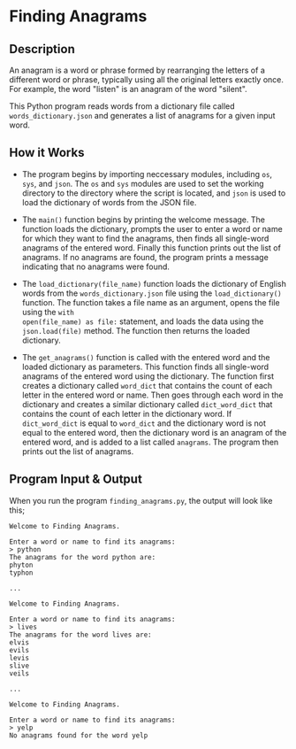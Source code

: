 # Finding Anagrams

## Description

An anagram is a word or phrase formed by rearranging the letters of a different word or phrase, typically using all the original letters exactly once. For example, the word "listen" is an anagram of the word "silent".

This Python program reads words from a dictionary file called `words_dictionary.json` and generates a list of anagrams for a given input word.

## How it Works

- The program begins by importing neccessary modules, including <code>os</code>, <code>sys</code>, and <code>json</code>. The <code>os</code> and <code>sys</code> modules are used to set the working directory to the directory where the script is located, and <code>json</code> is used to load the dictionary of words from the JSON file.

- The <code>main()</code> function begins by printing the welcome message. The function loads the dictionary, prompts the user to enter a word or name for which they want to find the anagrams, then finds all single-word anagrams of the entered word. Finally this function prints out the list of anagrams. If no anagrams are found, the program prints a message indicating that no anagrams were found.

- The <code>load_dictionary(file_name)</code> function loads the dictionary of English words from the <code>words_dictionary.json</code> file using the <code>load_dictionary()</code> function. The function takes a file name as an argument, opens the file using the <code>with open(file_name) as file:</code> statement, and loads the data using the <code>json.load(file)</code> method. The function then returns the loaded dictionary.

- The <code>get_anagrams()</code> function is called with the entered word and the loaded dictionary as parameters. This function finds all single-word anagrams of the entered word using the dictionary. The function first creates a dictionary called <code>word_dict</code> that contains the count of each letter in the entered word or name. Then goes through each word in the dictionary and creates a similar dictionary called <code>dict_word_dict</code> that contains the count of each letter in the dictionary word. If <code>dict_word_dict</code> is equal to <code>word_dict</code> and the dictionary word is not equal to the entered word, then the dictionary word is an anagram of the entered word, and is added to a list called <code>anagrams</code>. The program then prints out the list of anagrams.


## Program Input & Output

When you run the program `finding_anagrams.py`, the output will look like this;

```
Welcome to Finding Anagrams.

Enter a word or name to find its anagrams:
> python
The anagrams for the word python are:
phyton
typhon

...

Welcome to Finding Anagrams.

Enter a word or name to find its anagrams:
> lives
The anagrams for the word lives are:
elvis
evils
levis
slive
veils

...

Welcome to Finding Anagrams.

Enter a word or name to find its anagrams:
> yelp
No anagrams found for the word yelp
```
